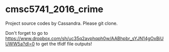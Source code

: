 # cmsc5741_2016_crime

Project source codes by Cassandra. Please git clone.  

Don't forget to go to https://www.dropbox.com/sh/uc35q2avphqph0w/AABhpbr_sYJN14gOxBiUUWW5a?dl=0 to get the tfidf file outputs!
